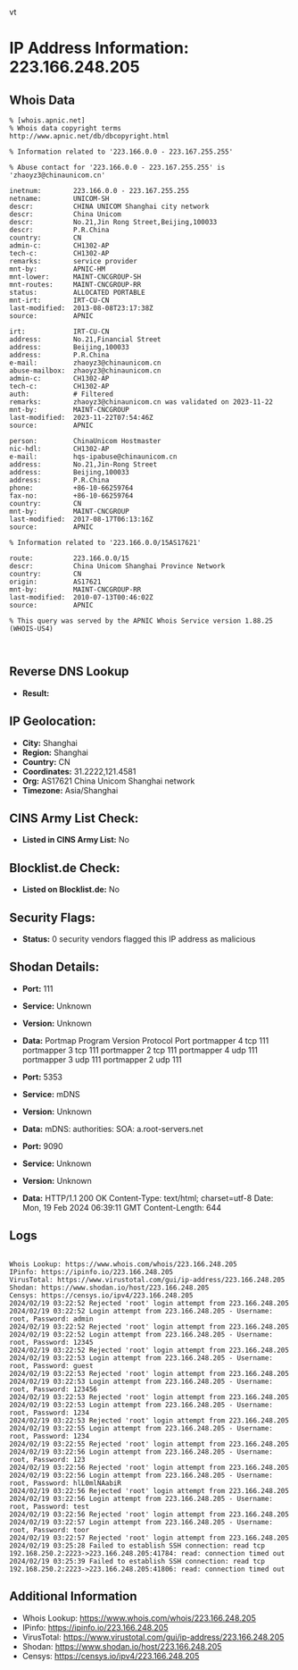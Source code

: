 vt
# IP Address Information: 223.166.248.205

## Whois Data
```
% [whois.apnic.net]
% Whois data copyright terms    http://www.apnic.net/db/dbcopyright.html

% Information related to '223.166.0.0 - 223.167.255.255'

% Abuse contact for '223.166.0.0 - 223.167.255.255' is 'zhaoyz3@chinaunicom.cn'

inetnum:        223.166.0.0 - 223.167.255.255
netname:        UNICOM-SH
descr:          CHINA UNICOM Shanghai city network
descr:          China Unicom
descr:          No.21,Jin Rong Street,Beijing,100033
descr:          P.R.China
country:        CN
admin-c:        CH1302-AP
tech-c:         CH1302-AP
remarks:        service provider
mnt-by:         APNIC-HM
mnt-lower:      MAINT-CNCGROUP-SH
mnt-routes:     MAINT-CNCGROUP-RR
status:         ALLOCATED PORTABLE
mnt-irt:        IRT-CU-CN
last-modified:  2013-08-08T23:17:38Z
source:         APNIC

irt:            IRT-CU-CN
address:        No.21,Financial Street
address:        Beijing,100033
address:        P.R.China
e-mail:         zhaoyz3@chinaunicom.cn
abuse-mailbox:  zhaoyz3@chinaunicom.cn
admin-c:        CH1302-AP
tech-c:         CH1302-AP
auth:           # Filtered
remarks:        zhaoyz3@chinaunicom.cn was validated on 2023-11-22
mnt-by:         MAINT-CNCGROUP
last-modified:  2023-11-22T07:54:46Z
source:         APNIC

person:         ChinaUnicom Hostmaster
nic-hdl:        CH1302-AP
e-mail:         hqs-ipabuse@chinaunicom.cn
address:        No.21,Jin-Rong Street
address:        Beijing,100033
address:        P.R.China
phone:          +86-10-66259764
fax-no:         +86-10-66259764
country:        CN
mnt-by:         MAINT-CNCGROUP
last-modified:  2017-08-17T06:13:16Z
source:         APNIC

% Information related to '223.166.0.0/15AS17621'

route:          223.166.0.0/15
descr:          China Unicom Shanghai Province Network
country:        CN
origin:         AS17621
mnt-by:         MAINT-CNCGROUP-RR
last-modified:  2010-07-13T00:46:02Z
source:         APNIC

% This query was served by the APNIC Whois Service version 1.88.25 (WHOIS-US4)



```
## Reverse DNS Lookup
- **Result:** 

## IP Geolocation:
- **City:** Shanghai
- **Region:** Shanghai
- **Country:** CN
- **Coordinates:** 31.2222,121.4581
- **Org:** AS17621 China Unicom Shanghai network
- **Timezone:** Asia/Shanghai

## CINS Army List Check:
- **Listed in CINS Army List:** 
No

## Blocklist.de Check:
- **Listed on Blocklist.de:** 
No

## Security Flags:
- **Status:** 0 security vendors flagged this IP address as malicious

## Shodan Details:
- **Port:** 111
- **Service:** Unknown
- **Version:** Unknown
- **Data:** Portmap
Program	Version	Protocol	Port
portmapper	4	tcp	111
portmapper	3	tcp	111
portmapper	2	tcp	111
portmapper	4	udp	111
portmapper	3	udp	111
portmapper	2	udp	111


- **Port:** 5353
- **Service:** mDNS
- **Version:** Unknown
- **Data:** mDNS:
  authorities:
    SOA:
      a.root-servers.net

- **Port:** 9090
- **Service:** Unknown
- **Version:** Unknown
- **Data:** HTTP/1.1 200 OK
Content-Type: text/html; charset=utf-8
Date: Mon, 19 Feb 2024 06:39:11 GMT
Content-Length: 644



## Logs
```

Whois Lookup: https://www.whois.com/whois/223.166.248.205
IPinfo: https://ipinfo.io/223.166.248.205
VirusTotal: https://www.virustotal.com/gui/ip-address/223.166.248.205
Shodan: https://www.shodan.io/host/223.166.248.205
Censys: https://censys.io/ipv4/223.166.248.205
2024/02/19 03:22:52 Rejected 'root' login attempt from 223.166.248.205
2024/02/19 03:22:52 Login attempt from 223.166.248.205 - Username: root, Password: admin
2024/02/19 03:22:52 Rejected 'root' login attempt from 223.166.248.205
2024/02/19 03:22:52 Login attempt from 223.166.248.205 - Username: root, Password: 12345
2024/02/19 03:22:52 Rejected 'root' login attempt from 223.166.248.205
2024/02/19 03:22:53 Login attempt from 223.166.248.205 - Username: root, Password: guest
2024/02/19 03:22:53 Rejected 'root' login attempt from 223.166.248.205
2024/02/19 03:22:53 Login attempt from 223.166.248.205 - Username: root, Password: 123456
2024/02/19 03:22:53 Rejected 'root' login attempt from 223.166.248.205
2024/02/19 03:22:53 Login attempt from 223.166.248.205 - Username: root, Password: 1234
2024/02/19 03:22:53 Rejected 'root' login attempt from 223.166.248.205
2024/02/19 03:22:55 Login attempt from 223.166.248.205 - Username: root, Password: 1234
2024/02/19 03:22:55 Rejected 'root' login attempt from 223.166.248.205
2024/02/19 03:22:56 Login attempt from 223.166.248.205 - Username: root, Password: 123
2024/02/19 03:22:56 Rejected 'root' login attempt from 223.166.248.205
2024/02/19 03:22:56 Login attempt from 223.166.248.205 - Username: root, Password: hlL0mlNAabiR
2024/02/19 03:22:56 Rejected 'root' login attempt from 223.166.248.205
2024/02/19 03:22:56 Login attempt from 223.166.248.205 - Username: root, Password: test
2024/02/19 03:22:56 Rejected 'root' login attempt from 223.166.248.205
2024/02/19 03:22:57 Login attempt from 223.166.248.205 - Username: root, Password: toor
2024/02/19 03:22:57 Rejected 'root' login attempt from 223.166.248.205
2024/02/19 03:25:28 Failed to establish SSH connection: read tcp 192.168.250.2:2223->223.166.248.205:41784: read: connection timed out
2024/02/19 03:25:39 Failed to establish SSH connection: read tcp 192.168.250.2:2223->223.166.248.205:41806: read: connection timed out

```
## Additional Information
- Whois Lookup: https://www.whois.com/whois/223.166.248.205
- IPinfo: https://ipinfo.io/223.166.248.205
- VirusTotal: https://www.virustotal.com/gui/ip-address/223.166.248.205
- Shodan: https://www.shodan.io/host/223.166.248.205
- Censys: https://censys.io/ipv4/223.166.248.205

